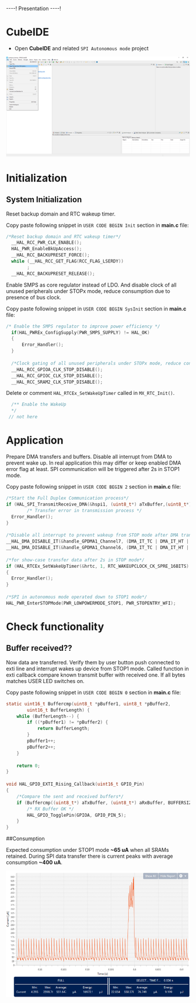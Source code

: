 ----!
Presentation
----!

# CubeIDE
- Open **CubeIDE** and related `SPI Autonomous mode` project

![image](./img/open_project.png)

# Initialization
## System Initialization
Reset backup domain and RTC wakeup timer.

Copy paste following snippet in `USER CODE BEGIN Init` section in **main.c** file:

```c
/*Reset backup domain and RTC wakeup timer*/
  __HAL_RCC_PWR_CLK_ENABLE();
  HAL_PWR_EnableBkUpAccess();
  __HAL_RCC_BACKUPRESET_FORCE();
  while (__HAL_RCC_GET_FLAG(RCC_FLAG_LSERDY))
		;
  __HAL_RCC_BACKUPRESET_RELEASE();
```

Enable SMPS as core regulator instead of LDO. 
And disable clock of all unused peripherals under STOPx mode, reduce consumption due to presence of bus clock.

Copy paste following snippet in `USER CODE BEGIN SysInit` section in **main.c** file:

```c
/* Enable the SMPS regulator to improve power efficiency */
  if(HAL_PWREx_ConfigSupply(PWR_SMPS_SUPPLY) != HAL_OK)
  {
	  Error_Handler();
  }

  /*Clock gating of all unused peripherals under STOPx mode, reduce consumption due to presence of bus clock*/
  __HAL_RCC_GPIOA_CLK_STOP_DISABLE();
  __HAL_RCC_GPIOC_CLK_STOP_DISABLE();
  __HAL_RCC_SRAM2_CLK_STOP_DISABLE();
```

Delete or comment `HAL_RTCEx_SetWakeUpTimer` called in `MX_RTC_Init()`.

```c
  /** Enable the WakeUp
  */
 // not here
```

# Application
Prepare DMA transfers and buffers. Disable all interrupt from DMA to prevent wake up. 
In real application this may differ or keep enabled DMA error flag at least.
SPI communication will be triggered after 2s in STOP1 mode.

Copy paste following snippet in `USER CODE BEGIN 2` section in **main.c** file:

```c
/*Start the Full Duplex Communication process*/
if (HAL_SPI_TransmitReceive_DMA(&hspi1, (uint8_t*) aTxBuffer,(uint8_t*) aRxBuffer, BUFFERSIZE) != HAL_OK) {
  		/* Transfer error in transmission process */
  Error_Handler();
}
  
/*Disable all interrupt to prevent wakeup from STOP mode after DMA transfer*/
__HAL_DMA_DISABLE_IT(&handle_GPDMA1_Channel7, (DMA_IT_TC | DMA_IT_HT | DMA_IT_DTE | DMA_IT_ULE | DMA_IT_USE | DMA_IT_TO));
__HAL_DMA_DISABLE_IT(&handle_GPDMA1_Channel6, (DMA_IT_TC | DMA_IT_HT | DMA_IT_DTE | DMA_IT_ULE | DMA_IT_USE | DMA_IT_TO));

/*for show-case transfer data after 2s in STOP mode*/
if (HAL_RTCEx_SetWakeUpTimer(&hrtc, 1, RTC_WAKEUPCLOCK_CK_SPRE_16BITS) != HAL_OK)
{
  Error_Handler();
}
  
/*SPI in autonomous mode operated down to STOP1 mode*/
HAL_PWR_EnterSTOPMode(PWR_LOWPOWERMODE_STOP1, PWR_STOPENTRY_WFI);
```

# Check functionality

## Buffer received??
Now data are transferred. Verify them by user button push connected to exti line and interrupt wakes up device from STOP1 mode.
Called function in exti callback compare known transmit buffer with received one. If all bytes matches USER LED switches on.

Copy paste following snippet in `USER CODE BEGIN 0` section in **main.c** file:

```c
static uint16_t Buffercmp(uint8_t *pBuffer1, uint8_t *pBuffer2,
		uint16_t BufferLength) {
	while (BufferLength--) {
		if ((*pBuffer1) != *pBuffer2) {
			return BufferLength;
		}
		pBuffer1++;
		pBuffer2++;
	}

	return 0;
}

void HAL_GPIO_EXTI_Rising_Callback(uint16_t GPIO_Pin)
{
	/*Compare the sent and received buffers*/
	if (Buffercmp((uint8_t*) aTxBuffer, (uint8_t*) aRxBuffer, BUFFERSIZE) == 0) {
		/* RX Buffer OK */
		HAL_GPIO_TogglePin(GPIOA, GPIO_PIN_5);
	}
}
```

##Consumption

Expected consumption under STOP1 mode **~65 uA** when all SRAMs retained. 
During SPI data transfer there is current peaks with average consumption **~400 uA**.

![image](./img/consumption.png)
